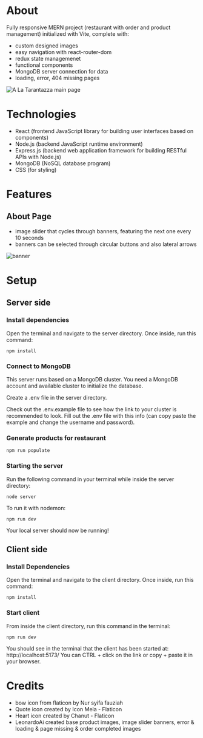 # About

Fully responsive MERN project (restaurant with order and product management) initialized with Vite, complete with:

- custom designed images 
- easy navigation with react-router-dom
- redux state managemenet 
- functional components
- MongoDB server connection for data
- loading, error, 404 missing pages

![A La Tarantazza main page](https://images2.imgbox.com/8e/89/gj9EAKRf_o.jpg)

# Technologies 

- React (frontend JavaScript library for building user interfaces based on components)
- Node.js (backend JavaScript runtime environment)
- Express.js (backend web application framework for building RESTful APIs with Node.js)
- MongoDB (NoSQL database program)
- CSS (for styling)

# Features

## About Page

- image slider that cycles through banners, featuring the next one every 10 seconds
- banners can be selected through circular buttons and also lateral arrows 

![banner](https://images2.imgbox.com/f1/41/cwdKbO0J_o.jpg)

# Setup

## Server side

### Install dependencies

Open the terminal and navigate to the server directory. Once inside, run this command:

```
npm install
```

### Connect to MongoDB

This server runs based on a MongoDB cluster. You need a MongoDB account and available cluster to initialize the database.

Create a .env file in the server directory.

Check out the .env.example file to see how the link to your cluster is recommended to look. Fill out the .env file with this info (can copy paste the example and change the username and password).

### Generate products for restaurant

```
npm run populate
```

### Starting the server

Run the following command in your terminal while inside the server directory:

```
node server
```

To run it with nodemon:

```
npm run dev
```

Your local server should now be running!

## Client side

### Install Dependencies

Open the terminal and navigate to the client directory. Once inside, run this command:

```
npm install
```

### Start client 

From inside the client directory, run this command in the terminal:

```
npm run dev
```

You should see in the terminal that the client has been started at: http://localhost:5173/
You can CTRL + click on the link or copy + paste it in your browser. 

# Credits

- bow icon from flaticon by Nur syifa fauziah
- Quote icon created by Icon Mela - Flaticon
- Heart icon created by Chanut - Flaticon
- LeonardoAi created base product images, image slider banners, error & loading & page missing & order completed images
